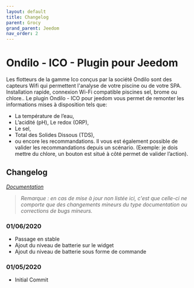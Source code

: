 ```yaml
---
layout: default
title: Changelog
parent: Grocy
grand_parent: Jeedom
nav_order: 2
---
```


# Ondilo - ICO - Plugin pour Jeedom

Les flotteurs de la gamme Ico conçus par la société Ondilo sont des capteurs Wifi qui permettent l'analyse de votre piscine ou de votre SPA. Installation rapide, connexion Wi-Fi compatible piscines sel, brome ou chlore.. Le plugin Ondilo - ICO pour jeedom vous permet de remonter les informations mises à disposition tels que: 

- La température de l’eau, 
- L’acidité (pH), Le redox (ORP), 
- Le sel, 
- Total des Solides Dissous (TDS), 
- ou encore les recommandations. Il vous est également possible de valider les recommandations depuis un scénario. (Exemple: je dois mettre du chlore, un bouton est situé à côté permet de valider l’action). 

## Changelog

*[Documentation](Grcoy.md)*

>*Remarque : en cas de mise à jour non listée ici, c'est que celle-ci ne comporte que des changements mineurs du type documentation ou corrections de bugs mineurs.*

### 01/06/2020
- Passage en stable
- Ajout du niveau de batterie sur le widget
- Ajout du niveau de batterie sous forme de commande

### 01/05/2020
- Initial Commit